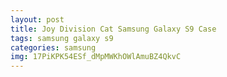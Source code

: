 ```yaml
---
layout: post
title: Joy Division Cat Samsung Galaxy S9 Case
tags: samsung galaxy s9
categories: samsung
img: 17PiKPK54ESf_dMpMWKhOWlAmuBZ4QkvC
---
```

